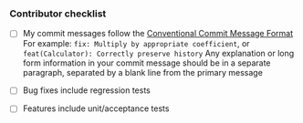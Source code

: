 ### Contributor checklist

- [ ] My commit messages follow the [Conventional Commit Message Format](https://gist.github.com/stephenparish/9941e89d80e2bc58a153#format-of-the-commit-message)
      For example: `fix: Multiply by appropriate coefficient`, or
      `feat(Calculator): Correctly preserve history`
      Any explanation or long form information in your commit message should be
      in a separate paragraph, separated by a blank line from the primary message
- [ ] Bug fixes include regression tests
- [ ] Features include unit/acceptance tests

